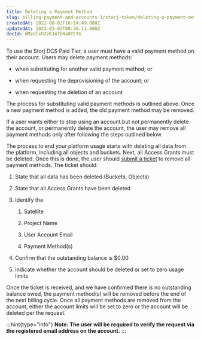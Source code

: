 ```yaml
---
title: Deleting a Payment Method
slug: billing-payment-and-accounts-1/storj-token/deleting-a-payment-method
createdAt: 2022-08-02T16:14:49.000Z
updatedAt: 2023-03-03T08:36:11.000Z
docId: WMzdlxUZzKJ4TbNa8TETG
---
```


To use the Storj DCS Paid Tier, a user must have a valid payment method on their account. Users may delete payment methods: &#x20;

*   when substituting for another valid payment method; or

*   when requesting the deprovisioning of the account; or

*   when requesting the deletion of an account

The process for substituting valid payment methods is outlined above. Once a new payment method is added, the old payment method may be removed.

If a user wants either to stop using an account but not permanently delete the account, or permanently delete the account, the user may remove all payment methods only after following the steps outlined below.

The process to end your platform usage starts with deleting all data from the platform, including all objects and buckets. Next, all Access Grants must be deleted. Once this is done, the user should [submit a ticket](https://supportdcs.storj.io/hc/en-us/requests/new) to remove all payment methods. The ticket should:

1.  State that all data has been deleted (Buckets, Objects)

2.  State that all Access Grants have been deleted

3.  Identify the &#x20;
    1.  Satellite

    2.  Project Name

    3.  User Account Email

    4.  Payment Method(s)

4.  Confirm that the outstanding balance is $0.00

5.  Indicate whether the account should be deleted or set to zero usage limits

Once the ticket is received, and we have confirmed there is no outstanding balance owed, the payment method(s) will be removed before the end of the next billing cycle. Once all payment methods are removed from the account, either the account limits will be set to zero or the account will be deleted per the request.

:::hint{type="info"}
**Note: The user will be required to verify the request via the registered email address on the account.**
:::

